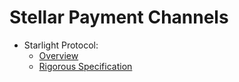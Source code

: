 # Stellar Payment Channels

* Starlight Protocol:
	* [Overview](starlight.md)
	* [Rigorous Specification](rigorous.md)